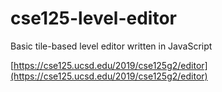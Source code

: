 # cse125-level-editor
Basic tile-based level editor written in JavaScript

[https://cse125.ucsd.edu/2019/cse125g2/editor](https://cse125.ucsd.edu/2019/cse125g2/editor)
